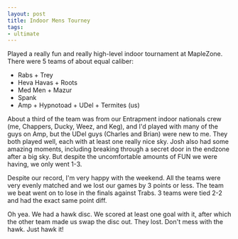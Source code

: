 ```yaml
---
layout: post
title: Indoor Mens Tourney
tags:
- ultimate
---
```


Played a really fun and really high-level indoor tournament at MapleZone. There were 5 teams of about equal caliber:

- Rabs + Trey
- Heva Havas + Roots
- Med Men + Mazur
- Spank
- Amp + Hypnotoad + UDel + Termites (us)

About a third of the team was from our Entrapment indoor nationals crew (me, Chappers, Ducky, Weez, and Keg), and I'd played with many of the guys on Amp, but the UDel guys (Charles and Brian) were new to me. They both played well, each with at least one really nice sky. Josh also had some amazing moments, including breaking through a secret door in the endzone after a big sky. But despite the uncomfortable amounts of FUN we were having, we only went 1-3. 

Despite our record, I'm very happy with the weekend. All the teams were very evenly matched and we lost our games by 3 points or less. The team we beat went on to lose in the finals against Trabs. 3 teams were tied 2-2 and had the exact same point diff. 

Oh yea. We had a hawk disc. We scored at least one goal with it, after which the other team made us swap the disc out. They lost. Don't mess with the hawk. Just hawk it!
